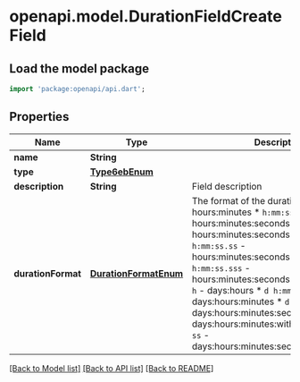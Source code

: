 # openapi.model.DurationFieldCreateField

## Load the model package
```dart
import 'package:openapi/api.dart';
```

## Properties
Name | Type | Description | Notes
------------ | ------------- | ------------- | -------------
**name** | **String** |  | 
**type** | [**Type6ebEnum**](Type6ebEnum.md) |  | 
**description** | **String** | Field description | [optional] 
**durationFormat** | [**DurationFormatEnum**](DurationFormatEnum.md) | The format of the duration.  * `h:mm` - hours:minutes * `h:mm:ss` - hours:minutes:seconds * `h:mm:ss.s` - hours:minutes:seconds:deciseconds * `h:mm:ss.ss` - hours:minutes:seconds:centiseconds * `h:mm:ss.sss` - hours:minutes:seconds:milliseconds * `d h` - days:hours * `d h:mm` - days:hours:minutes * `d h:mm:ss` - days:hours:minutes:seconds * `d h mm` - days:hours:minutes:with_spaces * `d h mm ss` - days:hours:minutes:seconds:with_spaces | [optional] 

[[Back to Model list]](../README.md#documentation-for-models) [[Back to API list]](../README.md#documentation-for-api-endpoints) [[Back to README]](../README.md)


